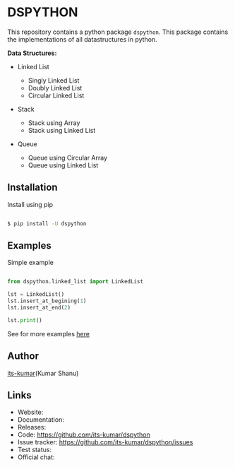 # DSPYTHON

This repository contains a python package `dspython`. This package contains the implementations of all datastructures in python.

**Data Structures:**
+ Linked List
    - Singly Linked List
    - Doubly Linked List
    - Circular Linked List

+ Stack
    - Stack using Array
    - Stack using Linked List
+ Queue
    - Queue using Circular Array
    - Queue using Linked List


## Installation

Install using pip
```bash

$ pip install -U dspython
```

## Examples

Simple example
```py

from dspython.linked_list import LinkedList

lst = LinkedList()
lst.insert_at_begining(1)
lst.insert_at_end(2)

lst.print()

```

See for more examples [here](examples/tutorial)

## Author

[its-kumar](https://github.com/its-kumar)(Kumar Shanu)

## Links

+ Website:
+ Documentation:
+ Releases:
+ Code: https://github.com/its-kumar/dspython
+ Issue tracker: https://github.com/its-kumar/dspython/issues
+ Test status:
+ Official chat:
